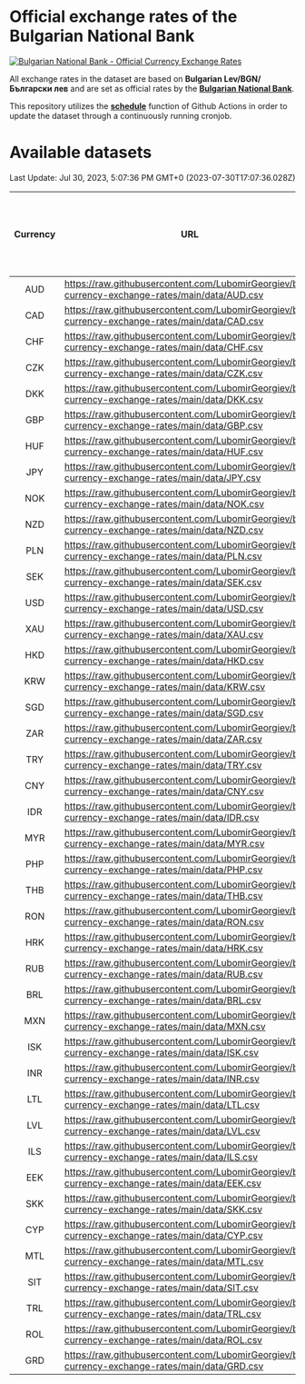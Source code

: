 # Official exchange rates of the Bulgarian National Bank

[![Bulgarian National Bank - Official Currency Exchange Rates](https://github.com/LubomirGeorgiev/bnb-currency-exchange-rates/actions/workflows/update-rates.yml/badge.svg?branch=main)](https://github.com/LubomirGeorgiev/bnb-currency-exchange-rates/actions/workflows/update-rates.yml)

All exchange rates in the dataset are based on **Bulgarian Lev/BGN/Български лев** and are set as official rates by the [**Bulgarian National Bank**](https://www.bnb.bg/Statistics/StExternalSector/StExchangeRates/StERForeignCurrencies/index.htm?toLang=_EN).

This repository utilizes the [**schedule**](https://docs.github.com/en/actions/reference/events-that-trigger-workflows) function of Github Actions in order to update the dataset through a continuously running cronjob.

# Available datasets

<!-- START LINKS (DO NOT EVER FU*ING DELETE THIS COMMENT FOR THE LOVE OF YOUR LIFE!!! IF YOU ARE CURIOS HOW IT WORKS, YOU CAN HAVE A LOOK AT ./src/updateReadme.ts) -->

Last Update: Jul 30, 2023, 5:07:36 PM GMT+0 (2023-07-30T17:07:36.028Z)

| Currency | URL                                                                                             | Number of records | Number of missing days that were filled in |
| :------: | ----------------------------------------------------------------------------------------------- | :---------------: | :----------------------------------------: |
|   AUD    | https://raw.githubusercontent.com/LubomirGeorgiev/bnb-currency-exchange-rates/main/data/AUD.csv |       8568        |                    2646                    |
|   CAD    | https://raw.githubusercontent.com/LubomirGeorgiev/bnb-currency-exchange-rates/main/data/CAD.csv |       8568        |                    2646                    |
|   CHF    | https://raw.githubusercontent.com/LubomirGeorgiev/bnb-currency-exchange-rates/main/data/CHF.csv |       8568        |                    2646                    |
|   CZK    | https://raw.githubusercontent.com/LubomirGeorgiev/bnb-currency-exchange-rates/main/data/CZK.csv |       8568        |                    2646                    |
|   DKK    | https://raw.githubusercontent.com/LubomirGeorgiev/bnb-currency-exchange-rates/main/data/DKK.csv |       8568        |                    2646                    |
|   GBP    | https://raw.githubusercontent.com/LubomirGeorgiev/bnb-currency-exchange-rates/main/data/GBP.csv |       8568        |                    2646                    |
|   HUF    | https://raw.githubusercontent.com/LubomirGeorgiev/bnb-currency-exchange-rates/main/data/HUF.csv |       8568        |                    2646                    |
|   JPY    | https://raw.githubusercontent.com/LubomirGeorgiev/bnb-currency-exchange-rates/main/data/JPY.csv |       8568        |                    2646                    |
|   NOK    | https://raw.githubusercontent.com/LubomirGeorgiev/bnb-currency-exchange-rates/main/data/NOK.csv |       8568        |                    2646                    |
|   NZD    | https://raw.githubusercontent.com/LubomirGeorgiev/bnb-currency-exchange-rates/main/data/NZD.csv |       8568        |                    2646                    |
|   PLN    | https://raw.githubusercontent.com/LubomirGeorgiev/bnb-currency-exchange-rates/main/data/PLN.csv |       8568        |                    2646                    |
|   SEK    | https://raw.githubusercontent.com/LubomirGeorgiev/bnb-currency-exchange-rates/main/data/SEK.csv |       8568        |                    2646                    |
|   USD    | https://raw.githubusercontent.com/LubomirGeorgiev/bnb-currency-exchange-rates/main/data/USD.csv |       8568        |                    2646                    |
|   XAU    | https://raw.githubusercontent.com/LubomirGeorgiev/bnb-currency-exchange-rates/main/data/XAU.csv |       8568        |                    2648                    |
|   HKD    | https://raw.githubusercontent.com/LubomirGeorgiev/bnb-currency-exchange-rates/main/data/HKD.csv |       8268        |                    2557                    |
|   KRW    | https://raw.githubusercontent.com/LubomirGeorgiev/bnb-currency-exchange-rates/main/data/KRW.csv |       8268        |                    2557                    |
|   SGD    | https://raw.githubusercontent.com/LubomirGeorgiev/bnb-currency-exchange-rates/main/data/SGD.csv |       8268        |                    2557                    |
|   ZAR    | https://raw.githubusercontent.com/LubomirGeorgiev/bnb-currency-exchange-rates/main/data/ZAR.csv |       8268        |                    2557                    |
|   TRY    | https://raw.githubusercontent.com/LubomirGeorgiev/bnb-currency-exchange-rates/main/data/TRY.csv |       6748        |                    2085                    |
|   CNY    | https://raw.githubusercontent.com/LubomirGeorgiev/bnb-currency-exchange-rates/main/data/CNY.csv |       6632        |                    2053                    |
|   IDR    | https://raw.githubusercontent.com/LubomirGeorgiev/bnb-currency-exchange-rates/main/data/IDR.csv |       6632        |                    2053                    |
|   MYR    | https://raw.githubusercontent.com/LubomirGeorgiev/bnb-currency-exchange-rates/main/data/MYR.csv |       6632        |                    2053                    |
|   PHP    | https://raw.githubusercontent.com/LubomirGeorgiev/bnb-currency-exchange-rates/main/data/PHP.csv |       6632        |                    2053                    |
|   THB    | https://raw.githubusercontent.com/LubomirGeorgiev/bnb-currency-exchange-rates/main/data/THB.csv |       6632        |                    2053                    |
|   RON    | https://raw.githubusercontent.com/LubomirGeorgiev/bnb-currency-exchange-rates/main/data/RON.csv |       6573        |                    2035                    |
|   HRK    | https://raw.githubusercontent.com/LubomirGeorgiev/bnb-currency-exchange-rates/main/data/HRK.csv |       6422        |                    1986                    |
|   RUB    | https://raw.githubusercontent.com/LubomirGeorgiev/bnb-currency-exchange-rates/main/data/RUB.csv |       6118        |                    1889                    |
|   BRL    | https://raw.githubusercontent.com/LubomirGeorgiev/bnb-currency-exchange-rates/main/data/BRL.csv |       5662        |                    1756                    |
|   MXN    | https://raw.githubusercontent.com/LubomirGeorgiev/bnb-currency-exchange-rates/main/data/MXN.csv |       5662        |                    1756                    |
|   ISK    | https://raw.githubusercontent.com/LubomirGeorgiev/bnb-currency-exchange-rates/main/data/ISK.csv |       5572        |                    1728                    |
|   INR    | https://raw.githubusercontent.com/LubomirGeorgiev/bnb-currency-exchange-rates/main/data/INR.csv |       5293        |                    1640                    |
|   LTL    | https://raw.githubusercontent.com/LubomirGeorgiev/bnb-currency-exchange-rates/main/data/LTL.csv |       5151        |                    1580                    |
|   LVL    | https://raw.githubusercontent.com/LubomirGeorgiev/bnb-currency-exchange-rates/main/data/LVL.csv |       4788        |                    1468                    |
|   ILS    | https://raw.githubusercontent.com/LubomirGeorgiev/bnb-currency-exchange-rates/main/data/ILS.csv |       4567        |                    1419                    |
|   EEK    | https://raw.githubusercontent.com/LubomirGeorgiev/bnb-currency-exchange-rates/main/data/EEK.csv |       3998        |                    1224                    |
|   SKK    | https://raw.githubusercontent.com/LubomirGeorgiev/bnb-currency-exchange-rates/main/data/SKK.csv |       2970        |                    912                     |
|   CYP    | https://raw.githubusercontent.com/LubomirGeorgiev/bnb-currency-exchange-rates/main/data/CYP.csv |       2902        |                    886                     |
|   MTL    | https://raw.githubusercontent.com/LubomirGeorgiev/bnb-currency-exchange-rates/main/data/MTL.csv |       2602        |                    797                     |
|   SIT    | https://raw.githubusercontent.com/LubomirGeorgiev/bnb-currency-exchange-rates/main/data/SIT.csv |       2542        |                    778                     |
|   TRL    | https://raw.githubusercontent.com/LubomirGeorgiev/bnb-currency-exchange-rates/main/data/TRL.csv |       1818        |                    559                     |
|   ROL    | https://raw.githubusercontent.com/LubomirGeorgiev/bnb-currency-exchange-rates/main/data/ROL.csv |       1695        |                    522                     |
|   GRD    | https://raw.githubusercontent.com/LubomirGeorgiev/bnb-currency-exchange-rates/main/data/GRD.csv |        359        |                    107                     |

<!-- END LINKS (DO NOT EVER FU*ING DELETE THIS COMMENT FOR THE LOVE OF YOUR LIFE!!! IF YOU ARE CURIOS HOW IT WORKS, YOU CAN HAVE A LOOK AT ./src/updateReadme.ts) -->
